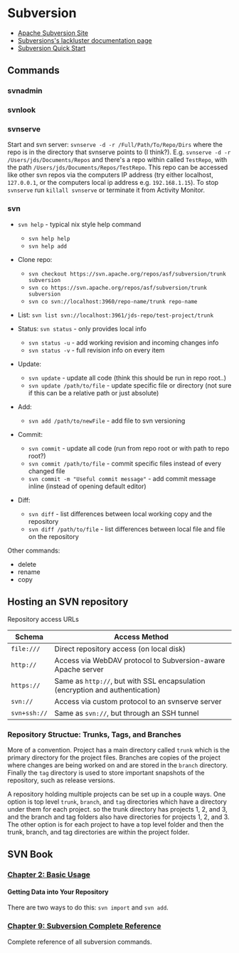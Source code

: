 # Subversion

* [Apache Subversion Site](https://subversion.apache.org/)
* [Subversions's lackluster documentation page](https://subversion.apache.org/docs/)
* [Subversion Quick Start](https://subversion.apache.org/quick-start)

## Commands

### svnadmin

### svnlook

### svnserve

Start and svn server: `svnserve -d -r /Full/Path/To/Repo/Dirs` where the repo is in the directory that svnserve points to (I think?).
E.g. `svnserve -d -r /Users/jds/Documents/Repos` and there's a repo within called `TestRepo`, with the path `/Users/jds/Documents/Repos/TestRepo`.
This repo can be accessed like other svn repos via the computers IP address (try either localhost, `127.0.0.1`, or the computers local ip address e.g. `192.168.1.15`).
To stop `svnserve` run `killall svnserve` or terminate it from Activity Monitor.

### svn

* `svn help` - typical nix style help command
  * `svn help help`
  * `svn help add`

* Clone repo:
  * `svn checkout https://svn.apache.org/repos/asf/subversion/trunk subversion`
  * `svn co https://svn.apache.org/repos/asf/subversion/trunk subversion`
  * `svn co svn://localhost:3960/repo-name/trunk repo-name`

* List: `svn list svn://localhost:3961/jds-repo/test-project/trunk`

* Status: `svn status` - only provides local info
  * `svn status -u` - add working revision and incoming changes info
  * `svn status -v` - full revision info on every item

* Update:
  * `svn update` - update all code (think this should be run in repo root..)
  * `svn update /path/to/file` - update specific file or directory (not sure if this can be a relative path or just absolute)

* Add:
  * `svn add /path/to/newFile` - add file to svn versioning

* Commit:
  * `svn commit` - update all code (run from repo root or with path to repo root?)
  * `svn commit /path/to/file` - commit specific files instead of every changed file
  * `svn commit -m "Useful commit message"` - add commit message inline (instead of opening default editor)

* Diff:
  * `svn diff` - list differences between local working copy and the repository
  * `svn diff /path/to/file` - list differences between local file and file on the repository

Other commands:

* delete
* rename
* copy

## Hosting an SVN repository

Repository access URLs

| Schema | Access Method |
|--------|---------------|
| `file:///` | Direct repository access (on local disk) |
| `http://` | Access via WebDAV protocol to Subversion-aware Apache server |
| `https://` | Same as `http://`, but with SSL encapsulation (encryption and authentication) |
| `svn://` | Access via custom protocol to an svnserve server |
| `svn+ssh://` | Same as `svn://`, but through an SSH tunnel |

### Repository Structue: Trunks, Tags, and Branches

More of a convention. Project has a main directory called `trunk` which is the primary directory for the project files. Branches are copies of the project where changes are being worked on and are stored in the `branch` directory. Finally the `tag` directory is used to store important snapshots of the repository, such as release versions.

A repository holding multiple projects can be set up in a couple ways. One option is top level `trunk`, `branch`, and `tag` directories which have a directory under them for each project. so the trunk directory has projects 1, 2, and 3, and the branch and tag folders also have directories for projects 1, 2, and 3. The other option is for each project to have a top level folder and then the trunk, branch, and tag directories are within the project folder.

## SVN Book

### [Chapter 2: Basic Usage](http://svnbook.red-bean.com/en/1.7/svn.tour.html)

#### Getting Data into Your Repository

There are two ways to do this: `svn import` and `svn add`.

### [Chapter 9: Subversion Complete Reference](http://svnbook.red-bean.com/en/1.7/svn.ref.html)

Complete reference of all subversion commands.